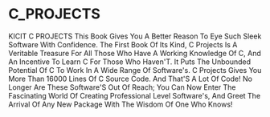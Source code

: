 # C_PROJECTS
KICIT C PROJECTS
This Book Gives You A Better Reason To Eye Such Sleek Software With Confidence. The First Book Of Its Kind, C Projects Is A Veritable Treasure For All Those Who Have A Working Knowledge Of C, And An Incentive To Learn C For Those Who Haven'T. It Puts The Unbounded Potential Of C To Work In A Wide Range Of Software's. C Projects Gives You More Than 16000 Lines Of C Source Code. And That'S A Lot Of Code! No Longer Are These Software'S Out Of Reach; You Can Now Enter The Fascinating World Of Creating Professional Level Software's, And Greet The Arrival Of Any New Package With The Wisdom Of One Who Knows!
